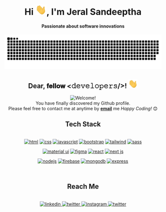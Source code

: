 <div align="center">
  <h1 align="center">Hi <img width="35" src="https://github.com/1999AZZAR/1999AZZAR/blob/main/resources/img/waving.gif">, I'm Jeral     
  Sandeeptha</h1>
  <h4 align="center">Passionate about software innovations</h4>
</div>

<div align="center">
  <a href="https://1999azzar.github.io/1999AZZAR/">
  <img  src="https://github.com/1999AZZAR/1999AZZAR/blob/main/resources/img/grid-snake.svg"
       alt="snake" /></a>
</div>




<div align="center">
  <h2> Dear, 𝐟𝐞𝐥𝐥𝐨𝐰 <𝚍𝚎𝚟𝚎𝚕𝚘𝚙𝚎𝚛𝚜/>! <img src="https://github.com/ABSphreak/ABSphreak/blob/master/gifs/Hi.gif" width="30px"></h2>
</div>

<div align="center" width="50">
  <img src="https://i.imgur.com/dTYwdG1.gif" alt="Welcome!" width="300"/>
</div>

<div align="center">
  You have finally discovered my Github profile. <br>
  Please feel free to contact me at anytime by <a href="jeral.sandeeptha1@gmail.com"><b>email</b></a> me
  <i>Happy Coding!</i> 😊
</div>



<div align="center">

## Tech Stack

<br />
<a margin="10" href="https://developer.mozilla.org/en-US/docs/Web/HTML" target="_blank"><img margin="10px" height="40" src="https://cdn.worldvectorlogo.com/logos/html-1.svg" alt="html"></a>
<a margin="10" href="https://developer.mozilla.org/en-US/docs/Web/CSS" target="_blank"><img margin="10px" height="40" src="https://upload.wikimedia.org/wikipedia/commons/6/62/CSS3_logo.svg" alt="css"></a>
<a margin="10" href="https://developer.mozilla.org/en-US/docs/Web/JavaScript" target="_blank"><img margin="10px" height="40" src="https://upload.wikimedia.org/wikipedia/commons/thumb/9/99/Unofficial_JavaScript_logo_2.svg/2048px-Unofficial_JavaScript_logo_2.svg.png" alt="javascript"></a>
<a margin="10" href="https://getbootstrap.com" target="_blank"><img margin="10px" height="40" src="https://upload.wikimedia.org/wikipedia/commons/thumb/b/b2/Bootstrap_logo.svg/1280px-Bootstrap_logo.svg.png" alt="bootstrap"></a>
<a margin="10" href="https://tailwindcss.com" target="_blank"><img margin="10px" height="40" src="https://upload.wikimedia.org/wikipedia/commons/thumb/d/d5/Tailwind_CSS_Logo.svg/1024px-Tailwind_CSS_Logo.svg.png" alt="tailwind"></a>
<a margin="10" href="https://sass-lang.com" target="_blank"><img margin="10px" height="40" src="https://upload.wikimedia.org/wikipedia/commons/thumb/9/96/Sass_Logo_Color.svg/2560px-Sass_Logo_Color.svg.png" alt="sass"></a>


<a margin="10" href="https://mui.com" target="_blank"><img margin="10px" height="40" src="https://v4.material-ui.com/static/logo.png" alt="material ui"></a>
<a margin="10" href="https://figma.com" target="_blank"><img margin="10px" height="40" src="https://upload.wikimedia.org/wikipedia/commons/thumb/3/33/Figma-logo.svg/1667px-Figma-logo.svg.png" alt="figma"></a>
<a margin="10" href="https://reactjs.org" target="_blank"><img margin="10px" height="40" src="https://upload.wikimedia.org/wikipedia/commons/thumb/a/a7/React-icon.svg/2300px-React-icon.svg.png" alt="react"></a>
<a margin="10" href="https://nextjs.org" target="_blank"><img margin="10px" height="40" src="https://www.svgrepo.com/show/354113/nextjs-icon.svg" alt="next js"></a>

<a margin="10" href="https://nodejs.org" target="_blank"><img margin="10px" height="40" src="https://upload.wikimedia.org/wikipedia/commons/thumb/d/d9/Node.js_logo.svg/1280px-Node.js_logo.svg.png" alt="nodejs"></a>
<a margin="10" href="https://firebase.google.com" target="_blank"><img margin="10px" height="40" src="https://upload.wikimedia.org/wikipedia/commons/thumb/3/37/Firebase_Logo.svg/1200px-Firebase_Logo.svg.png" alt="firebase"></a>
<a margin="10" href="https://mongodb.com" target="_blank"><img margin="10px" height="40" src="https://www.svgrepo.com/show/331488/mongodb.svg" alt="mongodb"></a>
<a margin="10" href="https://expressjs.com" target="_blank"><img margin="10px" height="80px" src="https://www.nextontop.com/assets/img/services/web/expressjs.svg" alt="express"></a>


<br />

## Reach Me
<br />

<a href="https://www.linkedin.com/in/chamikara-mendis/" target="_blank">
<img src=https://img.shields.io/badge/linkedin-%2300acee.svg?color=405DE6&style=for-the-badge&logo=linkedin&logoColor=white alt=linkedin style="margin-bottom: 5px;" />
</a>
<a href="https://twitter.com/chamikara98" target="_blank">
<img src=https://img.shields.io/badge/twitter-%2300acee.svg?color=1DA1F2&style=for-the-badge&logo=twitter&logoColor=white alt=twitter style="margin-bottom: 5px;" />
</a>

<a href="https://www.instagram.com/chamikara_98/" target="_blank">
<img src=https://img.shields.io/badge/instagram-%ff5851db.svg?color=C13584&style=for-the-badge&logo=instagram&logoColor=white alt=instagram style="margin-bottom: 5px;" />
</a>

<a href="https://www.facebook.com/Chamikara.mendiz" target="_blank">
<img src=https://img.shields.io/badge/facebook-%2300acee.svg?color=1DA1F2&style=for-the-badge&logo=facebook&logoColor=white alt=twitter style="margin-bottom: 5px;" />
</a>
</div>
